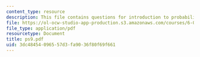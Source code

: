 ```yaml
---
content_type: resource
description: This file contains questions for introduction to probability.
file: https://ol-ocw-studio-app-production.s3.amazonaws.com/courses/6-042j-mathematics-for-computer-science-fall-2005/3dc48454096557d3fa9036f80f69f661_ps9.pdf
file_type: application/pdf
resourcetype: Document
title: ps9.pdf
uid: 3dc48454-0965-57d3-fa90-36f80f69f661
---
```

